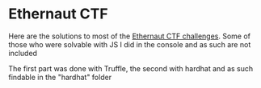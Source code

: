 # Ethernaut CTF

Here are the solutions to most of the [Ethernaut CTF challenges](https://ethernaut.openzeppelin.com/). 
Some of those who were solvable with JS I did in the console and as such are not included

The first part was done with Truffle, the second with hardhat and as such findable in the "hardhat" folder
